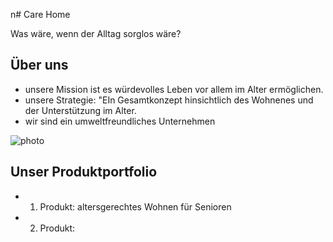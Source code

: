 n# Care Home

Was wäre, wenn der Alltag sorglos wäre?

## Über uns

* unsere Mission ist es würdevolles Leben vor allem im Alter ermöglichen.
* unsere Strategie: "EIn Gesamtkonzept hinsichtlich des Wohnenes und der Unterstützung im Alter.
* wir sind ein umweltfreundliches Unternehmen

![photo](https://images.pexels.com/photos/220453/pexels-photo-220453.jpeg?auto=compress&cs=tinysrgb&h=350)

## Unser Produktportfolio

* 1. Produkt: altersgerechtes Wohnen für Senioren
* 2. Produkt: 
